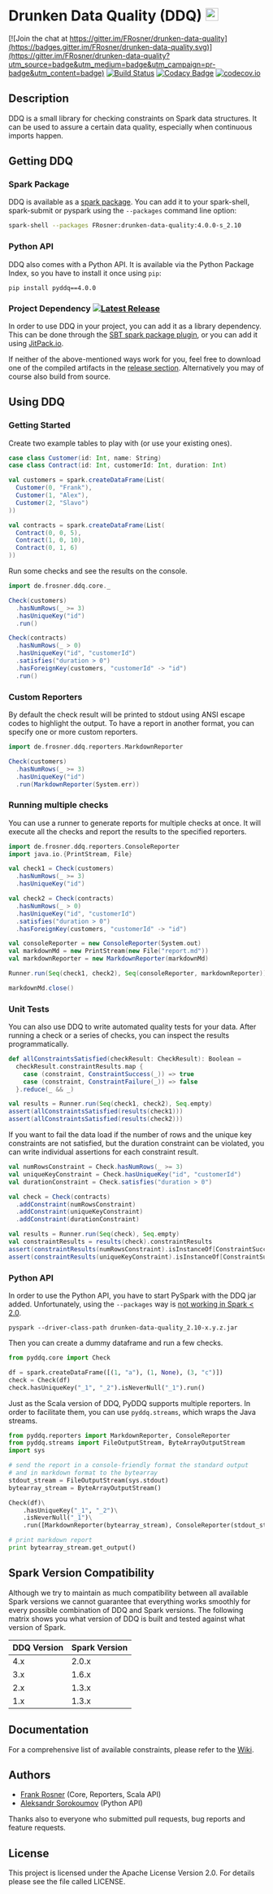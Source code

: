 # Drunken Data Quality (DDQ) <img src="https://raw.githubusercontent.com/FRosner/drunken-data-quality/master/logo/DDQ_small.png" alt="Logo" height="25">

[![Join the chat at https://gitter.im/FRosner/drunken-data-quality](https://badges.gitter.im/FRosner/drunken-data-quality.svg)](https://gitter.im/FRosner/drunken-data-quality?utm_source=badge&utm_medium=badge&utm_campaign=pr-badge&utm_content=badge) [![Build Status](https://travis-ci.org/FRosner/drunken-data-quality.svg?branch=master)](https://travis-ci.org/FRosner/drunken-data-quality) [![Codacy Badge](https://api.codacy.com/project/badge/grade/b738700bad0a4b6da14e06c0dd508a21)](https://www.codacy.com/app/frank_7/drunken-data-quality) [![codecov.io](https://codecov.io/github/FRosner/drunken-data-quality/coverage.svg?branch=master)](https://codecov.io/github/FRosner/drunken-data-quality?branch=master)

## Description

DDQ is a small library for checking constraints on Spark data structures. It can be used to assure a certain data quality, especially when continuous imports happen.

## Getting DDQ

### Spark Package

DDQ is available as a [spark package](http://spark-packages.org/package/FRosner/drunken-data-quality). You can add it to your spark-shell, spark-submit or pyspark using the `--packages` command line option:

```sh
spark-shell --packages FRosner:drunken-data-quality:4.0.0-s_2.10
```

### Python API

DDQ also comes with a Python API. It is available via the Python Package Index, so you have to install it once using `pip`:

```
pip install pyddq==4.0.0
```

### Project Dependency [![Latest Release](https://img.shields.io/github/tag/FRosner/drunken-data-quality.svg?label=JitPack)](https://jitpack.io/#FRosner/drunken-data-quality)

In order to use DDQ in your project, you can add it as a library dependency. This can be done through the [SBT spark package plugin](https://github.com/databricks/sbt-spark-package), or you can add it using [JitPack.io](https://jitpack.io/#FRosner/drunken-data-quality).

If neither of the above-mentioned ways work for you, feel free to download one of the compiled artifacts in the [release section](https://github.com/FRosner/drunken-data-quality/releases). Alternatively you may of course also build from source.

## Using DDQ

### Getting Started

Create two example tables to play with (or use your existing ones).

```scala
case class Customer(id: Int, name: String)
case class Contract(id: Int, customerId: Int, duration: Int)

val customers = spark.createDataFrame(List(
  Customer(0, "Frank"),
  Customer(1, "Alex"),
  Customer(2, "Slavo")
))

val contracts = spark.createDataFrame(List(
  Contract(0, 0, 5),
  Contract(1, 0, 10),
  Contract(0, 1, 6)
))
```

Run some checks and see the results on the console.

```scala
import de.frosner.ddq.core._

Check(customers)
  .hasNumRows(_ >= 3)
  .hasUniqueKey("id")
  .run()

Check(contracts)
  .hasNumRows(_ > 0)
  .hasUniqueKey("id", "customerId")
  .satisfies("duration > 0")
  .hasForeignKey(customers, "customerId" -> "id")
  .run()
```

### Custom Reporters

By default the check result will be printed to stdout using ANSI escape codes to highlight the output. To have a report in another format, you can specify one or more custom reporters.

```scala
import de.frosner.ddq.reporters.MarkdownReporter

Check(customers)
  .hasNumRows(_ >= 3)
  .hasUniqueKey("id")
  .run(MarkdownReporter(System.err))
```

### Running multiple checks

You can use a runner to generate reports for multiple checks at once. It will execute all the checks and report the results to the specified reporters.

```scala
import de.frosner.ddq.reporters.ConsoleReporter
import java.io.{PrintStream, File}

val check1 = Check(customers)
  .hasNumRows(_ >= 3)
  .hasUniqueKey("id")

val check2 = Check(contracts)
  .hasNumRows(_ > 0)
  .hasUniqueKey("id", "customerId")
  .satisfies("duration > 0")
  .hasForeignKey(customers, "customerId" -> "id")

val consoleReporter = new ConsoleReporter(System.out)
val markdownMd = new PrintStream(new File("report.md"))
val markdownReporter = new MarkdownReporter(markdownMd)

Runner.run(Seq(check1, check2), Seq(consoleReporter, markdownReporter))

markdownMd.close()
```

### Unit Tests

You can also use DDQ to write automated quality tests for your data. After running a check or a series of checks, you can inspect the results programmatically.

```scala
def allConstraintsSatisfied(checkResult: CheckResult): Boolean =
  checkResult.constraintResults.map {
    case (constraint, ConstraintSuccess(_)) => true
    case (constraint, ConstraintFailure(_)) => false
  }.reduce(_ && _)

val results = Runner.run(Seq(check1, check2), Seq.empty)
assert(allConstraintsSatisfied(results(check1)))
assert(allConstraintsSatisfied(results(check2)))
```

If you want to fail the data load if the number of rows and the unique key constraints are not satisfied, but the duration constraint can be violated, you can write individual assertions for each constraint result.

```scala
val numRowsConstraint = Check.hasNumRows(_ >= 3)
val uniqueKeyConstraint = Check.hasUniqueKey("id", "customerId")
val durationConstraint = Check.satisfies("duration > 0")

val check = Check(contracts)
  .addConstraint(numRowsConstraint)
  .addConstraint(uniqueKeyConstraint)
  .addConstraint(durationConstraint)

val results = Runner.run(Seq(check), Seq.empty)
val constraintResults = results(check).constraintResults
assert(constraintResults(numRowsConstraint).isInstanceOf[ConstraintSuccess])
assert(constraintResults(uniqueKeyConstraint).isInstanceOf[ConstraintSuccess])
```

### Python API

In order to use the Python API, you have to start PySpark with the DDQ jar added. Unfortunately, using the `--packages` way is [not working in Spark < 2.0](https://issues.apache.org/jira/browse/SPARK-5185).

```
pyspark --driver-class-path drunken-data-quality_2.10-x.y.z.jar
```

Then you can create a dummy dataframe and run a few checks.

```python
from pyddq.core import Check

df = spark.createDataFrame([(1, "a"), (1, None), (3, "c")])
check = Check(df)
check.hasUniqueKey("_1", "_2").isNeverNull("_1").run()
```

Just as the Scala version of DDQ, PyDDQ supports multiple reporters.
In order to facilitate them, you can use `pyddq.streams`, which wraps the Java streams.

```python
from pyddq.reporters import MarkdownReporter, ConsoleReporter
from pyddq.streams import FileOutputStream, ByteArrayOutputStream
import sys

# send the report in a console-friendly format the standard output
# and in markdown format to the bytearray
stdout_stream = FileOutputStream(sys.stdout)
bytearray_stream = ByteArrayOutputStream()

Check(df)\
    .hasUniqueKey("_1", "_2")\
    .isNeverNull("_1")\
    .run([MarkdownReporter(bytearray_stream), ConsoleReporter(stdout_stream)])

# print markdown report
print bytearray_stream.get_output()
```

## Spark Version Compatibility

Although we try to maintain as much compatibility between all available Spark versions we cannot guarantee that everything works smoothly for every possible combination of DDQ and Spark versions. The following matrix shows you what version of DDQ is built and tested against what version of Spark.

DDQ Version | Spark Version
--- | ---
4.x | 2.0.x
3.x | 1.6.x
2.x | 1.3.x
1.x | 1.3.x

## Documentation

For a comprehensive list of available constraints, please refer to the [Wiki](https://github.com/FRosner/drunken-data-quality/wiki).

## Authors

- [Frank Rosner](https://github.com/FRosner) (Core, Reporters, Scala API)
- [Aleksandr Sorokoumov](https://github.com/Gerrrr) (Python API)

Thanks also to everyone who submitted pull requests, bug reports and feature requests.

## License

This project is licensed under the Apache License Version 2.0. For details please see the file called LICENSE.
